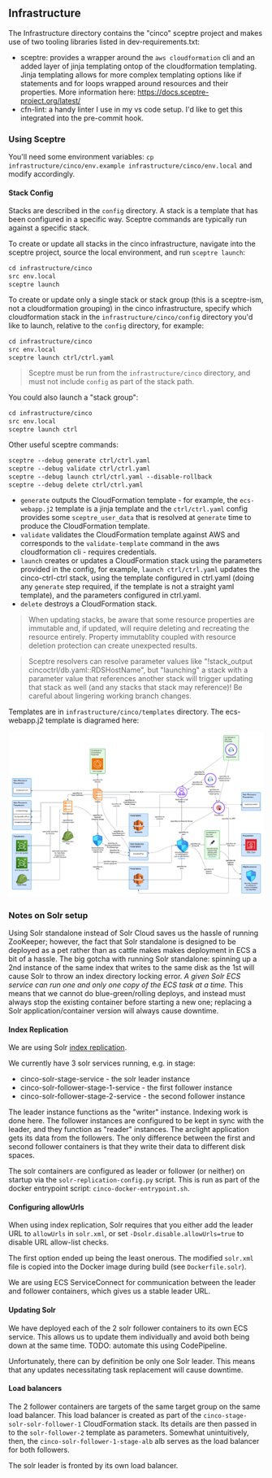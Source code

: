 ## Infrastructure

The Infrastructure directory contains the "cinco" sceptre project and makes use of two tooling libraries listed in dev-requirements.txt:

- sceptre: provides a wrapper around the `aws cloudformation` cli and an added layer of jinja templating ontop of the cloudformation templating. Jinja templating allows for more complex templating options like if statements and for loops wrapped around resources and their properties. More information here: https://docs.sceptre-project.org/latest/
- cfn-lint: a handy linter I use in my vs code setup. I'd like to get this integrated into the pre-commit hook.

### Using Sceptre

You'll need some environment variables: `cp infrastructure/cinco/env.example infrastructure/cinco/env.local` and modify accordingly.

#### Stack Config

Stacks are described in the `config` directory. A stack is a template that has been configured in a specific way. Sceptre commands are typically run against a specific stack.

To create or update all stacks in the cinco infrastructure, navigate into the sceptre project, source the local environment, and run `sceptre launch`:
```
cd infrastructure/cinco
src env.local
sceptre launch
```

To create or update only a single stack or stack group (this is a sceptre-ism, not a cloudformation grouping) in the cinco infrastructure, specify which cloudformation stack in the `infrastructure/cinco/config` directory you'd like to launch, relative to the `config` directory, for example:

```
cd infrastructure/cinco
src env.local
sceptre launch ctrl/ctrl.yaml
```

> Sceptre must be run from the `infrastructure/cinco` directory, and must not include `config` as part of the stack path.

You could also launch a "stack group":

```
cd infrastructure/cinco
src env.local
sceptre launch ctrl
```

Other useful sceptre commands:

```
sceptre --debug generate ctrl/ctrl.yaml
sceptre --debug validate ctrl/ctrl.yaml
sceptre --debug launch ctrl/ctrl.yaml --disable-rollback
sceptre --debug delete ctrl/ctrl.yaml
```

- `generate` outputs the CloudFormation template - for example, the `ecs-webapp.j2` template is a jinja template and the `ctrl/ctrl.yaml` config provides some `sceptre_user_data` that is resolved at `generate` time to produce the CloudFormation template.
- `validate` validates the CloudFormation template against AWS and corresponds to the `validate-template` command in the aws cloudformation cli - requires credentials.
- `launch` creates or updates a CloudFormation stack using the parameters provided in the config, for example, `launch ctrl/ctrl.yaml` updates the cinco-ctrl-ctrl stack, using the template configured in ctrl.yaml (doing any `generate` step required, if the template is not a straight yaml template), and the parameters configured in ctrl.yaml.
- `delete` destroys a CloudFormation stack.

> When updating stacks, be aware that some resource properties are immutable and, if updated, will require deleting and recreating the resource entirely. Property immutablity coupled with resource deletion protection can create unexpected results.

> Sceptre resolvers can resolve parameter values like "!stack_output cincoctrl/db.yaml::RDSHostName", but "launching" a stack with a parameter value that references another stack will trigger updating that stack as well (and any stacks that stack may reference)! Be careful about lingering working branch changes.

Templates are in `infrastructure/cinco/templates` directory. The ecs-webapp.j2 template is diagramed here:

![Infrastructure Diagram for ecs-webapp template](infrastructure/cinco/ecs-webapp-template.png)

### Notes on Solr setup

Using Solr standalone instead of Solr Cloud saves us the hassle of running ZooKeeper; however, the fact that Solr standalone is designed to be deployed as a pet rather than as cattle makes makes deployment in ECS a bit of a hassle. The big gotcha with running Solr standalone: spinning up a 2nd instance of the same index that writes to the same disk as the 1st will cause Solr to throw an index directory locking error. *A given Solr ECS service can run one and only one copy of the ECS task at a time.* This means that we cannot do blue-green/rolling deploys, and instead must always stop the existing container before starting a new one; replacing a Solr application/container version will always cause downtime.

#### Index Replication

We are using Solr [index replication](https://solr.apache.org/guide/solr/latest/deployment-guide/user-managed-index-replication.html).

We currently have 3 solr services running, e.g. in stage:

- cinco-solr-stage-service - the solr leader instance
- cinco-solr-follower-stage-1-service - the first follower instance
- cinco-solr-follower-stage-2-service - the second follower instance

The leader instance functions as the "writer" instance. Indexing work is done here. The follower instances are configured to be kept in sync with the leader, and they function as "reader" instances. The arclight application gets its data from the followers. The only difference between the first and second follower containers is that they write their data to different disk spaces.

The solr containers are configured as leader or follower (or neither) on startup via the `solr-replication-config.py` script. This is run as part of the docker entrypoint script: `cinco-docker-entrypoint.sh`.

#### Configuring allowUrls

When using index replication, Solr requires that you either add the leader URL to `allowUrls` in `solr.xml`, or set `-Dsolr.disable.allowUrls=true` to disable URL allow-list checks.

The first option ended up being the least onerous. The modified `solr.xml` file is copied into the Docker image during build (see `Dockerfile.solr`).

We are using ECS ServiceConnect for communication between the leader and follower containers, which gives us a stable leader URL.

#### Updating Solr

We have deployed each of the 2 solr follower containers to its own ECS service. This allows us to update them individually and avoid both being down at the same time. TODO: automate this using CodePipeline.

Unfortunately, there can by definition be only one Solr leader. This means that any updates necessitating task replacement will cause downtime.

#### Load balancers

The 2 follower containers are targets of the same target group on the same load balancer. This load balancer is created as part of the `cinco-stage-solr-solr-follower-1` CloudFormation stack. Its details are then passed in to the `solr-follower-2` template as parameters. Somewhat unintuitively, then, the `cinco-solr-follower-1-stage-alb` alb serves as the load balancer for both followers.

The solr leader is fronted by its own load balancer.
